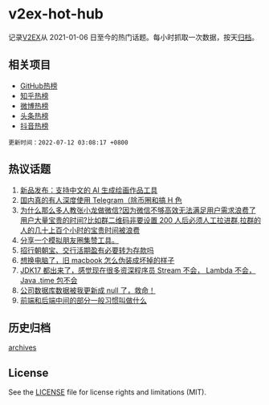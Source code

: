 # v2ex-hot-hub

 记录[V2EX](https://www.v2ex.com/)从 2021-01-06 日至今的热门话题。每小时抓取一次数据，按天[归档](archives)。
 
 ## 相关项目

- [GitHub热榜](https://github.com/lonnyzhang423/github-hot-hub)
- [知乎热榜](https://github.com/lonnyzhang423/zhihu-hot-hub)
- [微博热榜](https://github.com/lonnyzhang423/weibo-hot-hub)
- [头条热榜](https://github.com/lonnyzhang423/toutiao-hot-hub)
- [抖音热榜](https://github.com/lonnyzhang423/douyin-hot-hub)


 `更新时间：2022-07-12 03:08:17 +0800`

## 热议话题

1. [新品发布：支持中文的 AI 生成绘画作品工具](https://www.v2ex.com/t/865457)
1. [国内真的有人深度使用 Telegram（除币圈和搞 H 色](https://www.v2ex.com/t/865378)
1. [为什么那么多人教张小龙做微信?因为微信不够高效无法满足用户需求浪费了用户大量宝贵的时间?比如群二维码非要设置 200 人后必须人工拉进群,拉群的人的几十上百个小时的宝贵时间被浪费](https://www.v2ex.com/t/865328)
1. [分享一个模拟朋友圈集赞工具。](https://www.v2ex.com/t/865375)
1. [招行朝朝宝、交行活期盈有必要转为存款吗](https://www.v2ex.com/t/865361)
1. [想换电脑了，旧 macbook 怎么伪装成坏掉的样子](https://www.v2ex.com/t/865354)
1. [JDK17 都出来了，感觉现在很多资深程序员 Stream 不会， Lambda 不会， Java .time 包不会](https://www.v2ex.com/t/865425)
1. [公司数据库数据被我更新成 null 了，救命！](https://www.v2ex.com/t/865464)
1. [前端和后端中间的部分一般习惯叫做什么](https://www.v2ex.com/t/865407)

## 历史归档

[archives](archives)

## License

See the [LICENSE](LICENSE) file for license rights and limitations (MIT).
